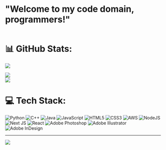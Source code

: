<h1>"Welcome to my code domain, programmers!"</h1>

<img src="https://i.pinimg.com/originals/8b/fd/01/8bfd01c18be1b5059bc0d7770d9dabf1.gif" alt="">

# 📊 GitHub Stats:
![](https://github-readme-stats.vercel.app/api/top-langs/?username=mukeshkumarutmani&theme=radical&hide_border=false&include_all_commits=false&count_private=true&layout=compact)

 ![](https://github-readme-streak-stats.herokuapp.com/?user=mukeshkumarutmani&theme=radical&hide_border=false)<br/>
![](https://github-readme-stats.vercel.app/api?username=mukeshkumarutmani&theme=radical&hide_border=false&include_all_commits=false&count_private=true)<br/>

# 💻 Tech Stack:
![Python](https://img.shields.io/badge/python-3670A0?style=flat&logo=python&logoColor=ffdd54) ![C++](https://img.shields.io/badge/c++-%2300599C.svg?style=flat&logo=c%2B%2B&logoColor=white) ![Java](https://img.shields.io/badge/java-%23ED8B00.svg?style=flat&logo=java&logoColor=white) ![JavaScript](https://img.shields.io/badge/javascript-%23323330.svg?style=flat&logo=javascript&logoColor=%23F7DF1E) ![HTML5](https://img.shields.io/badge/html5-%23E34F26.svg?style=flat&logo=html5&logoColor=white) ![CSS3](https://img.shields.io/badge/css3-%231572B6.svg?style=flat&logo=css3&logoColor=white) ![AWS](https://img.shields.io/badge/AWS-%23FF9900.svg?style=flat&logo=amazon-aws&logoColor=white) ![NodeJS](https://img.shields.io/badge/node.js-6DA55F?style=flat&logo=node.js&logoColor=white) ![Next JS](https://img.shields.io/badge/Next-black?style=flat&logo=next.js&logoColor=white) ![React](https://img.shields.io/badge/react-%2320232a.svg?style=flat&logo=react&logoColor=%2361DAFB) ![Adobe Photoshop](https://img.shields.io/badge/adobephotoshop-%2331A8FF.svg?style=flat&logo=adobephotoshop&logoColor=white) ![Adobe Illustrator](https://img.shields.io/badge/adobeillustrator-%23FF9A00.svg?style=flat&logo=adobeillustrator&logoColor=white) ![Adobe InDesign](https://img.shields.io/badge/Adobe%20InDesign-49021F?style=flat&logo=adobeindesign&logoColor=white)



---
[![](https://visitcount.itsvg.in/api?id=mukeshkumarutmani&icon=2&color=0)](https://visitcount.itsvg.in)

<!-- Proudly created with GPRM ( https://gprm.itsvg.in ) -->
